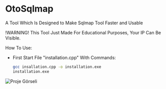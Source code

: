 # OtoSqlmap
A Tool Which Is Designed to Make Sqlmap Tool Faster and Usable

!WARNING!
This Tool Just Made For Educational Purposes, Your IP Can Be Visible.

How To Use:
- First Start File "installation.cpp" With Commands:
  ```sh
  gcc insallation.cpp -o installation.exe
  installation.exe
  
![Proje Görseli](toolphoto.png)
